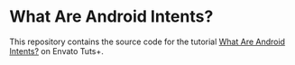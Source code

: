 # What Are Android Intents?

This repository contains the source code for the tutorial [What Are Android Intents?](http://code.tutsplus.com/tutorials/what-are-android-intents--cms-29335) on Envato Tuts+.

